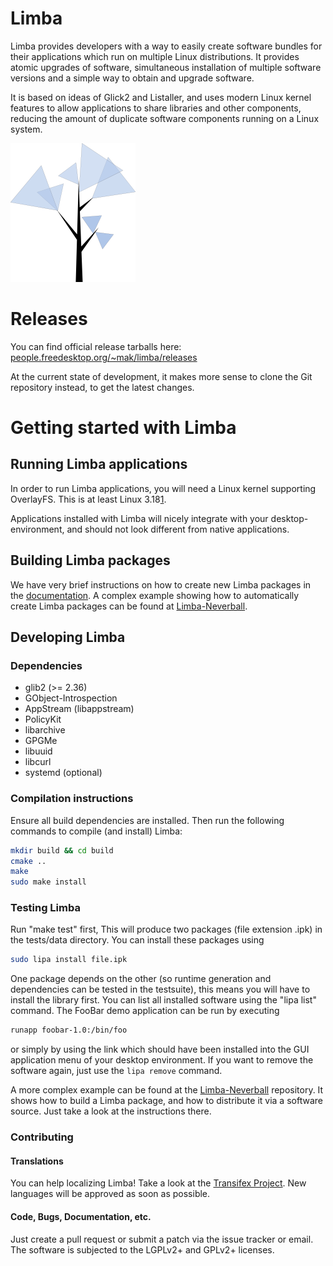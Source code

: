 Limba
======

Limba provides developers with a way to easily create software bundles for their applications which
run on multiple Linux distributions. It provides atomic upgrades of software, simultaneous installation
of multiple software versions and a simple way to obtain and upgrade software.

It is based on ideas of Glick2 and Listaller, and uses modern Linux kernel features
to allow applications to share libraries and other components, reducing the amount
of duplicate software components running on a Linux system.

![Limba logo](data/limba-small.png "Logo")

# Releases
You can find official release tarballs here: [people.freedesktop.org/~mak/limba/releases](http://people.freedesktop.org/~mak/limba/releases/)

At the current state of development, it makes more sense to clone the Git repository instead, to
get the latest changes.

# Getting started with Limba
## Running Limba applications
In order to run Limba applications, you will need a Linux kernel supporting OverlayFS.
This is at least Linux 3.18[1].

Applications installed with Limba will nicely integrate with your desktop-environment, and should not
look different from native applications.

[1]: http://lwn.net/Articles/618140/

## Building Limba packages
We have very brief instructions on how to create new Limba packages
in the [documentation](http://people.freedesktop.org/~mak/limba/docs/create-package/).
A complex example showing how to automatically create Limba packages can be found
at [Limba-Neverball](https://github.com/ximion/limba-neverball/).

## Developing Limba
### Dependencies
 * glib2 (>= 2.36)
 * GObject-Introspection
 * AppStream (libappstream)
 * PolicyKit
 * libarchive
 * GPGMe
 * libuuid
 * libcurl
 * systemd (optional)

### Compilation instructions
Ensure all build dependencies are installed.
Then run the following commands to compile (and install) Limba:

```bash
mkdir build && cd build
cmake ..
make
sudo make install
```

### Testing Limba
Run "make test" first, This will produce two packages (file extension .ipk) in the tests/data directory.
You can install these packages using
```bash
sudo lipa install file.ipk
```
One package depends on the other (so runtime generation and dependencies can be tested in the testsuite),
this means you will have to install the library first.
You can list all installed software using the "lipa list" command.
The FooBar demo application can be run by executing
```bash
runapp foobar-1.0:/bin/foo
```
or simply by using the link which should have been installed into the GUI application menu of your desktop
environment.
If you want to remove the software again, just use the ```lipa remove``` command.

A more complex example can be found at the [Limba-Neverball](https://github.com/ximion/limba-neverball/) repository.
It shows how to build a Limba package, and how to distribute it via a software source.
Just take a look at the instructions there.

### Contributing

#### Translations
You can help localizing Limba! Take a look at the [Transifex Project](https://www.transifex.com/projects/p/limba/).
New languages will be approved as soon as possible.

#### Code, Bugs, Documentation, etc.
Just create a pull request or submit a patch via the issue tracker or email.
The software is subjected to the LGPLv2+ and GPLv2+ licenses.

